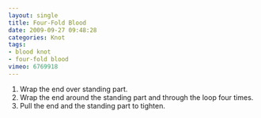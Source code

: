 ```yaml
---
layout: single
title: Four-Fold Blood
date: 2009-09-27 09:48:28
categories: Knot
tags:
- blood knot
- four-fold blood
vimeo: 6769918
---
```


1. Wrap the end over standing part.
1. Wrap the end around the standing part and through the loop four times.
1. Pull the end and the standing part to tighten.

